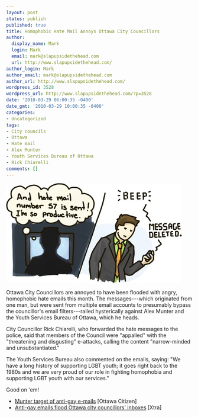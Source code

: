 ```yaml
---
layout: post
status: publish
published: true
title: Homophobic Hate Mail Annoys Ottawa City Councillors
author:
  display_name: Mark
  login: Mark
  email: mark@slapupsidethehead.com
  url: http://www.slapupsidethehead.com/
author_login: Mark
author_email: mark@slapupsidethehead.com
author_url: http://www.slapupsidethehead.com/
wordpress_id: 3528
wordpress_url: http://www.slapupsidethehead.com/?p=3528
date: '2010-03-29 06:00:35 -0400'
date_gmt: '2010-03-29 10:00:35 -0400'
categories:
- Uncategorized
tags:
- City councils
- Ottawa
- Hate mail
- Alex Munter
- Youth Services Bureau of Ottawa
- Rick Chiarelli
comments: []
---
```

![Hate mail sent; hate mail deleted.](/wp-content/media/2010/03/hate-mail-response.jpg "Hate mail is so productive.")

Ottawa City Councillors are annoyed to have been flooded with angry, homophobic hate emails this month. The messages---which originated from one man, but were sent from multiple email accounts to presumably bypass the councillor's email filters---railed hysterically against Alex Munter and the Youth Services Bureau of Ottawa, which he heads.

City Councillor Rick Chiarelli, who forwarded the hate messages to the police, said that members of the Council were "appalled" with the "threatening and disgusting" e-attacks, calling the content "narrow-minded and unsubstantiated."

The Youth Services Bureau also commented on the emails, saying: "We have a long history of supporting LGBT youth; it goes right back to the 1980s and we are very proud of our role in fighting homophobia and supporting LGBT youth with our services."

Good on 'em!

- [Munter target of anti-gay e-mails](http://www.ottawacitizen.com/news/Munter+target+anti+mails/2723207/story.html) [Ottawa Citizen]
- [Anti-gay emails flood Ottawa city councillors' inboxes](http://www.xtra.ca/public/Ottawa/Antigay_emails_flood_Ottawa_city_councillors_inboxes-8424.aspx) [Xtra]
